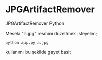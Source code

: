 # JPGArtifactRemover
JPGArtifactRemover Python
<p>Mesela "a.jpg" resmini düzeltmek isteyelim;</p>
<p><code>python app.py a.jpg</code></p>
kullanımı bu şekilde gayet basit 
